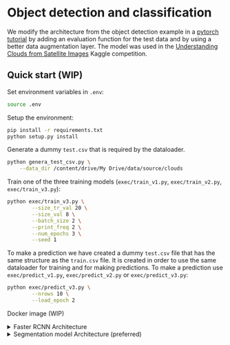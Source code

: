 # Object detection and classification


We modify the architecture from the object detection example in a
[pytorch tutorial](https://pytorch.org/tutorials/intermediate/torchvision_tutorial.html)
by adding an evaluation function for the test data and by using a better
data augmentation layer. The model was used in the
[Understanding Clouds from Satellite Images](
https://www.kaggle.com/c/understanding_cloud_organization) Kaggle
competition.

## Quick start (WIP)
Set environment variables in `.env`: 
```bash
source .env
```
Setup the environment: 
```bash
pip install -r requirements.txt
python setup.py install
```
Generate a dummy `test.csv` that is required by the dataloader. 
```bash
python genera_test_csv.py \
    --data_dir /content/drive/My Drive/data/source/clouds
```
Train one of the three training models (`exec/train_v1.py`,
`exec/train_v2.py`, `exec/train_v3.py`):
```bash
python exec/train_v3.py \
        --size_tr_val 20 \
        --size_val 8 \
        --batch_size 2 \
        --print_freq 2 \
        --num_epochs 3 \
        --seed 1
```
To make a prediction we have created a dummy `test.csv` file that has
the same structure as the `train.csv` file. It is created in order to
use the same dataloader for training and for making predictions. To make
a prediction use `exec/predict_v1.py`, `exec/predict_v2.py` or  `exec/predict_v3.py`:
```bash 
python exec/predict_v3.py \
        --nrows 10 \
        --load_epoch 2
```

Docker image (WIP)


<details>
    <summary>Faster RCNN Architecture </summary>

The examples (`train_v1.py`, `train_v2.py`) use a Faster RCNN with a pretrained Resnet50 as
a backbone. The model detects objects, masks and bounding boxes. Since
the training data provided in the Kaggle competition contains only masks
of four different object types and no bounding boxes we have used an
algorithm that detects non-connected regions from the masks and assigns
to each of them a bounding box (this just seemed easier than modifying
the loss function of the model).

The original model has several weaknesses:
- The loss function depends on the bounding box loss which is irrelevant
  for the current task (WIP).
- We use only random horizontal and vertical image flips to augment the 
  data.
- The default `evaluate()` function can not run on a GPU. We do not know
  if the model is overfitting.


#### 1 Add `evaluate()` function for the test data

The default `forward` function of the used classes has different output 
that depends on whether the model is in `train` or `eval` mode. In 
`eval` mode the losses are not calculated. In the current implementation
we have derived new classes from:
 - `torchvision.models.detection.rpn.RegionProposalNetwork`
 - `torchvision.models.detection.roi_heads.RoIHeads`
 - `torchvision.models.detection.generalized_rcnn.GeneralizedRCNN`    
 
which have a modified `forward()` method with an additional argument
`return_loss=False` that allows to return the losses in `eval` mode.
Look at [/clouds/myclasses.py](/clouds/frcnn/myclasses.py) for the new class
definitions.

This function is used in both `train.py` and `train_v2.py`.


#### 2 Better data augmentation

We have used the [albumeration](https://github.com/albu/albumentations) 
library for data augmentation. The library takes care of all 
transformations of the masks and bounding boxes. The `Dataset` 
defined in `/clouds/dataset_v2.py` was modified to take into account
data transformations from this library.

Bounding box formats:
 - `coco`: [x_min, y_min, width, height]
 - `pascal_voc`: [x_min, y_min, x_max, y_max]   

The data augmentation is used only in `train_v2.py`.
</details>

<details>
    <summary>Segmentation model Architecture (preferred) </summary>
    
The example `train_v3.py` makes use of the segmentation models library. 
In this case we only work with different the U-shaped convolutional neural 
networks which previously were representing only the backbone of the RCNN,
i.e. no region proposal network, no RoI heads for bounding boxes and masks.

</details>
